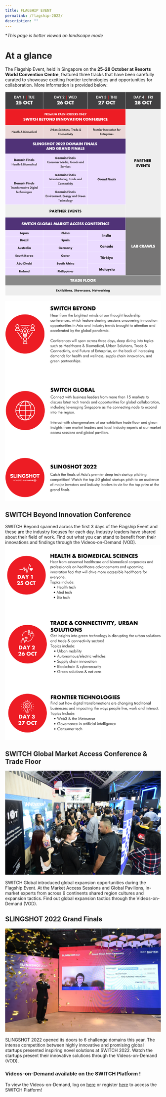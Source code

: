 ```yaml
---
title: FLAGSHIP EVENT
permalink: /flagship-2022/
description: ""
---
```

**This page is better viewed on landscape mode*
# **At a glance**
The Flagship Event, held in Singapore on the **25-28 October at Resorts World Convention Centre**, featured three tracks that have been carefully curated to showcase exciting frontier technologies and opportunities for collaboration. More information is provided below:

![SWITCH 2022 at a glance](/images/At%20A%20Glance%202022.png)

![](/images/SWITCH%202022%20Landing%20Page/Yiran_2207%20Before%20Launch/2207%20Before%20launch%20Pillars%20Final%20VER.png)

## **SWITCH Beyond Innovation Conference**

SWITCH Beyond spanned across the first 3 days of the Flagship Event and these are the industry focuses for each day. Industry leaders have shared about their field of work. Find out what you can stand to benefit from their innovations and findings through the Videos-on-Demand (VOD).
![](/images/SWITCH%202022%20Landing%20Page/Yiran_2207%20Before%20Launch/2207%20Before%20Launch%20Beyond%20Topics%20FINAL%20VER.png)

## **SWITCH Global Market Access Conference & Trade Floor**

![SWITCH Global](/images/SWITCH%20Global%203.JPG)

SWITCH Global introduced global expansion opportunities during the Flagship Event. At the Market Access Sessions and Global Pavilions, in-market experts from across 6 continents shared region cultures and expansion tactics. Find out global expansion tactics through the Videos-on-Demand (VOD).

## **SLINGSHOT 2022 Grand Finals**

![SLINGSHOT ](/images/slingshot_2021_winner_quantumcyte_web.jpeg)

SLINGSHOT 2022 opened its doors to 6 challenge domains this year. The intense competition between highly innovative and promising global startups presented inspiring novel solutions at SWITCH 2022. Watch the startups present their innovative solutions through the Videos-on-Demand (VOD).

### **Videos-on-Demand available on the SWITCH Platform !**

 To view the Videos-on-Demand, log on [here](https://community.switchsg.org/login) or register [here](https://community.switchsg.org/register) to access the SWITCH Platform!